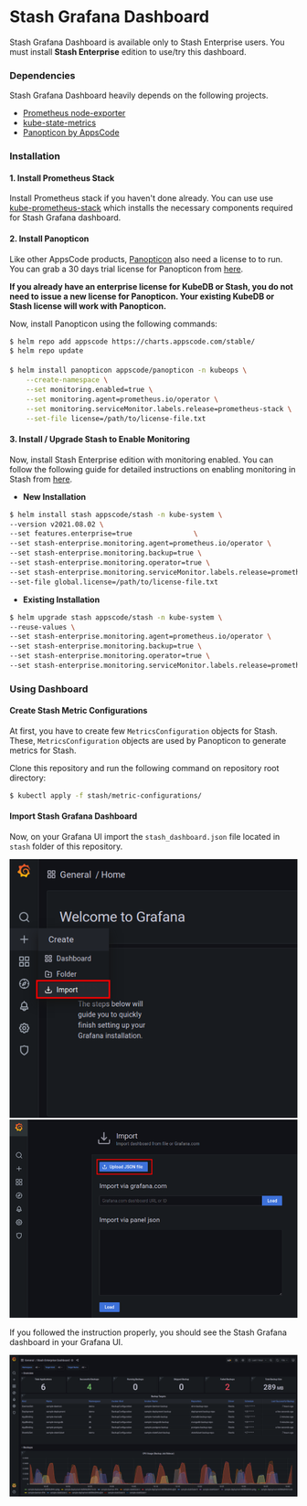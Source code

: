 # Stash Grafana Dashboard

Stash Grafana Dashboard is available only to Stash Enterprise users. You must install **Stash Enterprise** edition to use/try this dashboard.

### Dependencies

Stash Grafana Dashboard heavily depends on the following projects.

- [Prometheus node-exporter](https://github.com/prometheus/node_exporter)
- [kube-state-metrics](https://github.com/kubernetes/kube-state-metrics)
- [Panopticon by AppsCode](https://github.com/kubeops/installer/tree/master/charts/panopticon)

### Installation

#### 1. Install Prometheus Stack

Install Prometheus stack if you haven't done already. You can use use [kube-prometheus-stack](https://artifacthub.io/packages/helm/prometheus-community/kube-prometheus-stack) which installs the necessary components required for Stash Grafana dashboard.

#### 2. Install Panopticon

Like other AppsCode products, [Panopticon](https://blog.byte.builders/post/introducing-panopticon/) also need a license to to run. You can grab a 30 days trial license for Panopticon from [here](https://license-issuer.appscode.com/?p=panopticon-enterprise).

**If you already have an enterprise license for KubeDB or Stash, you do not need to issue a new license for Panopticon. Your existing KubeDB or Stash license will work with Panopticon.**

Now, install Panopticon using the following commands:

```bash
$ helm repo add appscode https://charts.appscode.com/stable/
$ helm repo update

$ helm install panopticon appscode/panopticon -n kubeops \
    --create-namespace \
    --set monitoring.enabled=true \
    --set monitoring.agent=prometheus.io/operator \
    --set monitoring.serviceMonitor.labels.release=prometheus-stack \
    --set-file license=/path/to/license-file.txt
```

#### 3. Install / Upgrade Stash to Enable Monitoring

Now, install Stash Enterprise edition with monitoring enabled. You can follow the following guide for detailed instructions on enabling monitoring in Stash from [here](https://stash.run/docs/laster/guides/latest/monitoring/prometheus_operator/#enable-monitoring-in-stash).

- **New Installation**

```bash
$ helm install stash appscode/stash -n kube-system \
--version v2021.08.02 \
--set features.enterprise=true               \
--set stash-enterprise.monitoring.agent=prometheus.io/operator \
--set stash-enterprise.monitoring.backup=true \
--set stash-enterprise.monitoring.operator=true \
--set stash-enterprise.monitoring.serviceMonitor.labels.release=prometheus-stack \
--set-file global.license=/path/to/license-file.txt
```

- **Existing Installation**

```bash
$ helm upgrade stash appscode/stash -n kube-system \
--reuse-values \
--set stash-enterprise.monitoring.agent=prometheus.io/operator \
--set stash-enterprise.monitoring.backup=true \
--set stash-enterprise.monitoring.operator=true \
--set stash-enterprise.monitoring.serviceMonitor.labels.release=prometheus-stack
```

### Using Dashboard

#### Create Stash Metric Configurations

At first, you have to create few `MetricsConfiguration` objects for Stash. These, `MetricsConfiguration` objects are used by Panopticon to generate metrics for Stash.

Clone this repository and run the following command on repository root directory:

```bash
$ kubectl apply -f stash/metric-configurations/
```

#### Import Stash Grafana Dashboard

Now, on your Grafana UI import the `stash_dashboard.json` file located in `stash` folder of this repository.

![Import New Dashboard](/stash/images/import_dashboard_1.png)
![Upload Dashboard JSON](/stash/images/import_dashboard_2.png)

If you followed the instruction properly, you should see the Stash Grafana dashboard in your Grafana UI.

![Stash Grafana](/stash/images/stash_grafana_dashboard.png)
